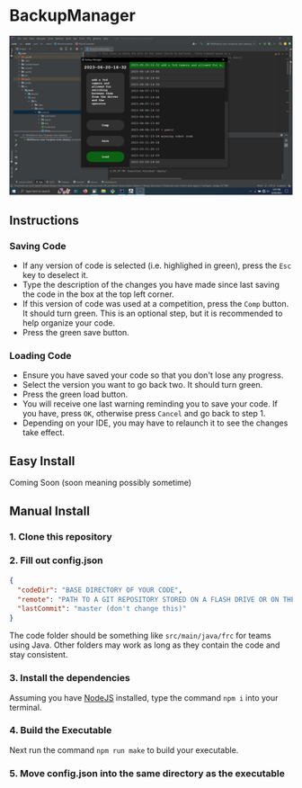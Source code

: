 # BackupManager
![Screenshot](backupmanager.PNG)
## Instructions
### Saving Code
- If any version of code is selected (i.e. highlighed in green), press the ```Esc``` key to deselect it.
- Type the description of the changes you have made since last saving the code in the box at the top left corner.
- If this version of code was used at a competition, press the ```Comp``` button. It should turn green. This is an optional step, but it is recommended to help organize your code.
- Press the green save button.
### Loading Code
- Ensure you have saved your code so that you don't lose any progress.
- Select the version you want to go back two. It should turn green.
- Press the green load button.
- You will receive one last warning reminding you to save your code. If you have, press ```OK```, otherwise press ```Cancel``` and go back to step 1.
- Depending on your IDE, you may have to relaunch it to see the changes take effect.
## Easy Install
Coming Soon
(soon meaning possibly sometime)
## Manual Install
### 1. Clone this repository
### 2. Fill out config.json
```json
{
  "codeDir": "BASE DIRECTORY OF YOUR CODE",
  "remote": "PATH TO A GIT REPOSITORY STORED ON A FLASH DRIVE OR ON THE FILESYSTEM",
  "lastCommit": "master (don't change this)" 
}
```
The code folder should be something like ```src/main/java/frc``` for teams using Java.
Other folders may work as long as they contain the code and stay consistent.
### 3. Install the dependencies
Assuming you have [NodeJS](https://nodejs.org) installed, type the command ```npm i``` into your terminal.
### 4. Build the Executable
Next run the command ```npm run make``` to build your executable.
### 5. Move config.json into the same directory as the executable
